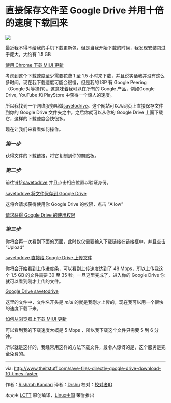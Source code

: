 
# 直接保存文件至 Google Drive 并用十倍的速度下载回来
![][image-1]

最近我不得不给我的手机下载更新包，但是当我开始下载的时候，我发现安装包过于庞大。大约有 1.5 GB

[使用 Chrome 下载 MIUI 更新](http://www.theitstuff.com/wp-content/uploads/2017/10/1-2-e1508771706462.png)

考虑到这个下载速度至少需要花费 1 至 1.5 小时来下载，并且说实话我并没有这么多时间。现在我下载速度可能会很慢，但是我的 ISP 有 Google Peering （Google 对等操作）。这意味着我可以在所有的 Google 产品，例如Google Drive, YouTube 和 PlayStore 中获得一个惊人的速度。

所以我找到一个网络服务叫做[savetodrive](https://savetodrive.net/)。这个网站可以从网页上直接保存文件到你的 Google Drive 文件夹之中。之后你就可以从你的 Google Drive 上面下载它，这样的下载速度会快很多。

现在让我们来看看如何操作。

### *第一步*
获得文件的下载链接，将它复制到你的剪贴板。

### *第二步*
前往链接[savetodrive](http://www.savetodrive.net)  并且点击相应位置以验证身份。

[savetodrive 将文件保存到 Google Drive ](http://www.theitstuff.com/wp-content/uploads/2017/10/3-1.png)

这将会请求获得使用你 Google Drive 的权限，点击 “Allow”

[请求获得 Google Drive 的使用权限](http://www.theitstuff.com/wp-content/uploads/2017/10/authenticate-google-account.jpg)

### *第三步*
你将会再一次看到下面的页面，此时仅仅需要输入下载链接在链接框中，并且点击 “Upload”

[savetodrive 直接给 Google Drive 上传文件](http://www.theitstuff.com/wp-content/uploads/2017/10/6-2.png)

你将会开始看到上传进度条，可以看到上传速度达到了 48 Mbps，所以上传我这个 1.5 GB 的文件需要 30 至 35 秒。一旦这里完成了，进入你的 Google Drive 你就可以看到刚才上传的文件。

[Google Drive savetodrive](http://www.theitstuff.com/wp-content/uploads/2017/10/7-2-e1508772046583.png)

这里的文件中，文件名开头是 *miui* 的就是我刚才上传的，现在我可以用一个很快的速度下载下来。

[如何从浏览器上下载 MIUI 更新](http://www.theitstuff.com/wp-content/uploads/2017/10/8-e1508772110385.png)

可以看到我的下载速度大概是 5 Mbps ，所以我下载这个文件只需要 5 到 6 分钟。

所以就是这样的，我经常用这样的方法下载文件，最令人惊讶的是，这个服务是完全免费的。

----



via: http://www.theitstuff.com/save-files-directly-google-drive-download-10-times-faster

作者：[Rishabh Kandari](http://www.theitstuff.com/author/reevkandari)
译者：[Drshu][10]
校对：[校对者ID]((null))

本文由 [LCTT](https://github.com/LCTT/TranslateProject) 原创编译，[Linux中国](https://linux.cn/) 荣誉推出



[1]:	http://www.theitstuff.com/wp-content/uploads/2017/10/1-2-e1508771706462.png
[2]:	https://savetodrive.net/
[3]:	http://www.savetodrive.net
[4]:	http://www.theitstuff.com/wp-content/uploads/2017/10/3-1.png
[5]:	http://www.theitstuff.com/wp-content/uploads/2017/10/authenticate-google-account.jpg
[6]:	http://www.theitstuff.com/wp-content/uploads/2017/10/6-2.png
[7]:	http://www.theitstuff.com/wp-content/uploads/2017/10/7-2-e1508772046583.png
[8]:	http://www.theitstuff.com/wp-content/uploads/2017/10/8-e1508772110385.png
[9]:	http://www.theitstuff.com/author/reevkandari
[10]:	https://github.com/Drshu
[11]:	https://github.com/%E6%A0%A1%E5%AF%B9%E8%80%85ID
[12]:	https://github.com/LCTT/TranslateProject
[13]:	https://linux.cn/

[image-1]:	http://www.theitstuff.com/wp-content/uploads/2017/11/Save-Files-Directly-To-Google-Drive-And-Download-10-Times-Faster.jpg
[image-2]:	http://www.theitstuff.com/wp-content/uploads/2017/10/1-2-e1508771706462.png
[image-3]:	http://www.theitstuff.com/wp-content/uploads/2017/10/3-1.png
[image-4]:	http://www.theitstuff.com/wp-content/uploads/2017/10/authenticate-google-account.jpg
[image-5]:	http://www.theitstuff.com/wp-content/uploads/2017/10/6-2.png
[image-6]:	http://www.theitstuff.com/wp-content/uploads/2017/10/7-2-e1508772046583.png
[image-7]:	http://www.theitstuff.com/wp-content/uploads/2017/10/8-e1508772110385.png